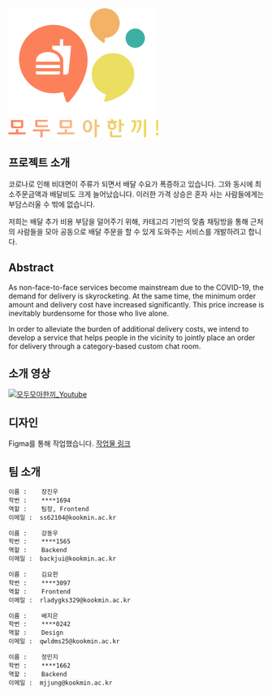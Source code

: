 <img src="./logo.png">

## 프로젝트 소개
코로나로 인해 비대면이 주류가 되면서 배달 수요가 폭증하고 있습니다. 그와 동시에 최소주문금액과 배달비도 크게 늘어났습니다. 이러한 가격 상승은 혼자 사는 사람들에게는 부담스러울 수 밖에 없습니다.  

저희는 배달 추가 비용 부담을 덜어주기 위해, 카테고리 기반의 맞춤 채팅방을 통해 근처의 사람들을 모아 공동으로 배달 주문을 할 수 있게 도와주는 서비스를 개발하려고 합니다. 

## Abstract
As non-face-to-face services become mainstream due to the COVID-19, the demand for delivery is skyrocketing. At the same time, the minimum order amount and delivery cost have increased significantly. This price increase is inevitably burdensome for those who live alone.

In order to alleviate the burden of additional delivery costs, we intend to develop a service that helps people in the vicinity to jointly place an order for delivery through a category-based custom chat room.

## 소개 영상
[![모두모아한끼_Youtube](http://img.youtube.com/vi/VveeCXIwtDE/sddefault.jpg)](https://www.youtube.com/watch?v=VveeCXIwtDE)

## 디자인
Figma를 통해 작업했습니다.
[작업물 링크](https://www.figma.com/file/EIblEiYbxs0DT2U9LMIDnq/%EB%AA%A8%EB%91%90%EB%AA%A8%EC%95%84%ED%95%9C%EB%81%BC!?node-id=2%3A2684)

## 팀 소개
```markdown
이름 :    장진우
학번 :    ****1694
역할 :    팀장, Frontend
이메일 :  ss62104@kookmin.ac.kr
```
```markdown
이름 :    강동우
학번 :    ****1565
역할 :    Backend
이메일 :  backjui@kookmin.ac.kr
```
```markdown
이름 :    김요한
학번 :    ****3097
역할 :    Frontend
이메일 :  rladygks329@kookmin.ac.kr
```
```markdown
이름 :    배지은
학번 :    ****0242
역할 :    Design
이메일 :  qwldms25@kookmin.ac.kr
```
```markdown
이름 :    정민지
학번 :    ****1662
역할 :    Backend
이메일 :  mjjung@kookmin.ac.kr
```
